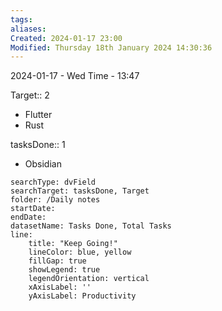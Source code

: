 ```yaml
---
tags: 
aliases: 
Created: 2024-01-17 23:00
Modified: Thursday 18th January 2024 14:30:36
---
```


2024-01-17 - Wed
Time - 13:47


Target:: 2
- Flutter
- Rust 

tasksDone:: 1 
- Obsidian



```tracker
searchType: dvField
searchTarget: tasksDone, Target
folder: /Daily notes 
startDate:
endDate:
datasetName: Tasks Done, Total Tasks
line:
    title: "Keep Going!"
    lineColor: blue, yellow
    fillGap: true
    showLegend: true
    legendOrientation: vertical
    xAxisLabel: ''
    yAxisLabel: Productivity
```